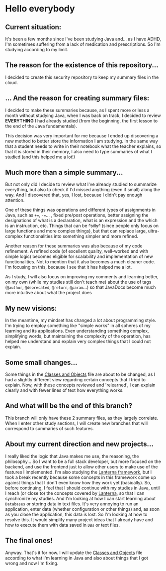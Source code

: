 # Hello everybody

## Current situation:

It's been a few months since I've been studying Java and... as I have ADHD, I'm sometimes suffering from a lack of medication and prescriptions. So I'm studying according to my limit.

## The reason for the existence of this repository...

I decided to create this security repository to keep my summary files in the cloud.

## ... And the reason for creating summary files:

I decided to make these summaries because, as I spent more or less a month without studying Java, when I was back on track, I decided to review **EVERYTHING** I had already studied (from the beginning, the first lesson to the end of the Java fundamentals).

This decision was very important for me because I ended up discovering a new method to better store the information I am studying.
In the same way that a student needs to write in their notebook what the teacher explains, so that it is stored in their memory, I also need to type summaries of what I studied (and this helped me a lot!)

## Much more than a simple summary...

But not only did I decide to review what I've already studied to summarize everything, but also to check if I'd missed anything (even if small) along the way. And I discovered that, yes, I lost, because I didn't pay enough attention.

One of these things was operations and different types of assignments in Java, such as `+=`, `-=`... , fixed pre/post operations, better assigning the designations of what is a declaration, what is an expression and the which is an instruction, etc.
Things that can be ~~"silly"~~ (since people only focus on large functions and more complex things), but that can replace large, ultra-complex functionalities into something simpler and more refined.

Another reason for these summaries was also because of my code refinement. A refined code (of excellent quality, well-worked and with simple logic) becomes eligible for scalability and implementation of new functionalities. Not to mention that it also becomes a much cleaner code. I'm focusing on this, because I see that it has helped me a lot.

As I study, I will also focus on improving my comments and learning better, on my own (while my studies still don't teach me) about the use of tags (`@author`, `@deprecated`, `@return`, `@param`...) so that JavaDocs become much more intuitive about what the project does

## My new visions:

In the meantime, my mindset has changed a lot about programming style. I'm trying to employ something like "simple works" in all spheres of my learning and its applications. Even understanding something complex, simplifying words, but maintaining the complexity of the operation, has helped me understand and explain very complex things that I could not explain.

## Some small changes...

Some things in the [Classes and Objects](Java-Class-and-Objects.txt) file are about to be changed, as I had a slightly different view regarding certain concepts that I tried to explain. Now, with these concepts reviewed and 'relearned', I can explain clearly and with fewer lines of text how everything works.

## And what will be the end of this branch?

This branch will only have these 2 summary files, as they largely correlate.
When I enter other study sections, I will create new branches that will correspond to summaries of such features.

## About my current direction and new projects...

I really liked the logic that Java makes me use, the reasoning, the philosophy... So I want to be a full stack developer, but more focused on the backend, and use the frontend just to allow other users to make use of the features I implemented. I'm also studying the [Lanterna framework](https://github.com/mabe02/lanterna), but I took a break recently because some concepts in this framework come up against things that I don't even know how they work yet (basically). So, before continuing, I feel that I should continue with my studies in Java, until I reach (or close to) the concepts covered by [Lanterna](https://github.com/mabe02/lanterna), so that I can synchronize my studies. And I'm looking at how I can start learning about `Databases` or storing data in text files. It's very annoying to run an application, enter data (whether configuration or other things) and, as soon as you close the application, this data is lost. So I'm looking at how to resolve this. It would simplify many project ideas that I already have and how to execute them with data saved in `DBs` or text files.

## The final ones!

Anyway. That's it for now. I will update the [Classes and Objects](Java-Class-and-Objects.txt) file according to what I'm learning in Java and also about things that I got wrong and now I'm fixing.
